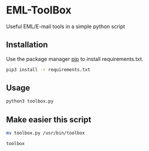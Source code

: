 # EML-ToolBox

Useful EML/E-mail tools in a simple python script

## Installation
Use the package manager [pip](https://pip.pypa.io/en/stable/) to install requirements.txt.

```bash
pip3 install -r requirements.txt
```

## Usage

```bash
python3 toolbox.py
```

## Make easier this script
```bash
mv toolbox.py /usr/bin/toolbox

toolbox
```
